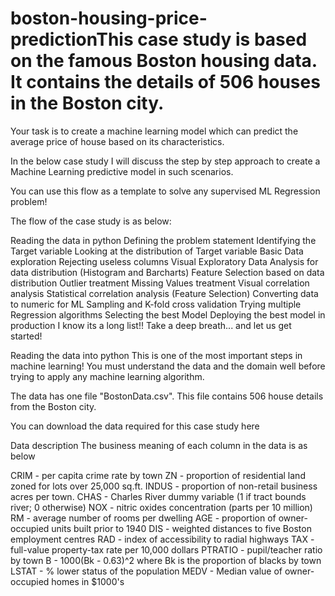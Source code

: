 # boston-housing-price-predictionThis case study is based on the famous Boston housing data. It contains the details of 506 houses in the Boston city.

Your task is to create a machine learning model which can predict the average price of house based on its characteristics.

In the below case study I will discuss the step by step approach to create a Machine Learning predictive model in such scenarios.

You can use this flow as a template to solve any supervised ML Regression problem!

The flow of the case study is as below:

Reading the data in python
Defining the problem statement
Identifying the Target variable
Looking at the distribution of Target variable
Basic Data exploration
Rejecting useless columns
Visual Exploratory Data Analysis for data distribution (Histogram and Barcharts)
Feature Selection based on data distribution
Outlier treatment
Missing Values treatment
Visual correlation analysis
Statistical correlation analysis (Feature Selection)
Converting data to numeric for ML
Sampling and K-fold cross validation
Trying multiple Regression algorithms
Selecting the best Model
Deploying the best model in production
I know its a long list!! Take a deep breath... and let us get started!

Reading the data into python
This is one of the most important steps in machine learning! You must understand the data and the domain well before trying to apply any machine learning algorithm.

The data has one file "BostonData.csv". This file contains 506 house details from the Boston city.

You can download the data required for this case study here

Data description
The business meaning of each column in the data is as below

CRIM - per capita crime rate by town
ZN - proportion of residential land zoned for lots over 25,000 sq.ft.
INDUS - proportion of non-retail business acres per town.
CHAS - Charles River dummy variable (1 if tract bounds river; 0 otherwise)
NOX - nitric oxides concentration (parts per 10 million)
RM - average number of rooms per dwelling
AGE - proportion of owner-occupied units built prior to 1940
DIS - weighted distances to five Boston employment centres
RAD - index of accessibility to radial highways
TAX - full-value property-tax rate per 10,000 dollars
PTRATIO - pupil/teacher ratio by town
B - 1000(Bk - 0.63)^2 where Bk is the proportion of blacks by town
LSTAT - % lower status of the population
MEDV - Median value of owner-occupied homes in $1000's
